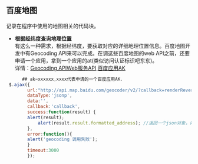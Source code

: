 ## 百度地图<br>
记录在程序中使用的地图相关的代码块。<br>
* **根据经纬度查询地理位置**<br>
有这么一种需求，根据经纬度，要获取对应的详细地理位置信息。百度地图开发中有Geocoding API来可以完成。在调这些百度地图的web API之前，还要申请一个应用，拿到一个应用的at(类似访问认证标识吧东东)。<br>
详情：<u>[Geocoding APIWeb服务API](http://lbsyun.baidu.com/index.php?title=webapi/guide/webservice-geocoding)</u> <u>[百度应用AK](https://passport.baidu.com/v2/?login&u=http%3A%2F%2Flbsyun.baidu.com%2Fapiconsole%2Fkey)</u><br>
```javascript
      ## ak=xxxxxx,xxxx代表申请的一个百度应用AK.
 $.ajax({  
        url:"http://api.map.baidu.com/geocoder/v2/?callback=renderReverse&location=23.11827687049967,113.40788939960324&output=json&pois=1&ak=xxxxxxxxxxxxx",  
        dataType:'jsonp', 
        data:'',  
        callback:'callback',
        success:function(result) {
        alert(result);
	    	alert(result.result.formatted_address); //返回一个json对象，内部有详细地理位置信息
        },
        error:function(){
        alert('geocoding 调用失败');
        }
        timeout:3000  
    	}); 

```
